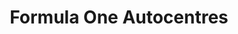 ---
title: "Formula One Autocentres"
url: /cirencester/formula-one-autocentres/
shop: Autowerkstatt
---